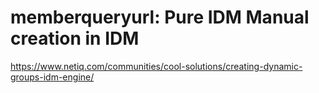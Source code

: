 # memberqueryurl: Pure IDM Manual creation in IDM

<https://www.netiq.com/communities/cool-solutions/creating-dynamic-groups-idm-engine/>
